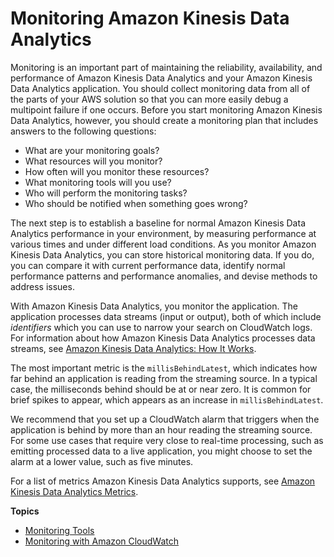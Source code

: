 # Monitoring Amazon Kinesis Data Analytics<a name="monitoring-overview"></a>

Monitoring is an important part of maintaining the reliability, availability, and performance of Amazon Kinesis Data Analytics and your Amazon Kinesis Data Analytics application\. You should collect monitoring data from all of the parts of your AWS solution so that you can more easily debug a multipoint failure if one occurs\. Before you start monitoring Amazon Kinesis Data Analytics, however, you should create a monitoring plan that includes answers to the following questions:
+ What are your monitoring goals?
+ What resources will you monitor?
+ How often will you monitor these resources?
+ What monitoring tools will you use?
+ Who will perform the monitoring tasks?
+ Who should be notified when something goes wrong?

The next step is to establish a baseline for normal Amazon Kinesis Data Analytics performance in your environment, by measuring performance at various times and under different load conditions\. As you monitor Amazon Kinesis Data Analytics, you can store historical monitoring data\. If you do, you can compare it with current performance data, identify normal performance patterns and performance anomalies, and devise methods to address issues\.

With Amazon Kinesis Data Analytics, you monitor the application\. The application processes data streams \(input or output\), both of which include *identifiers* which you can use to narrow your search on CloudWatch logs\. For information about how Amazon Kinesis Data Analytics processes data streams, see [Amazon Kinesis Data Analytics: How It Works](how-it-works.md)\.

The most important metric is the `millisBehindLatest`, which indicates how far behind an application is reading from the streaming source\. In a typical case, the milliseconds behind should be at or near zero\. It is common for brief spikes to appear, which appears as an increase in `millisBehindLatest`\.

We recommend that you set up a CloudWatch alarm that triggers when the application is behind by more than an hour reading the streaming source\. For some use cases that require very close to real\-time processing, such as emitting processed data to a live application, you might choose to set the alarm at a lower value, such as five minutes\.

For a list of metrics Amazon Kinesis Data Analytics supports, see [Amazon Kinesis Data Analytics Metrics](http://docs.aws.amazon.com/AmazonCloudWatch/latest/monitoring/aka-metricscollected.html)\.

**Topics**
+ [Monitoring Tools](monitoring-automated-manual.md)
+ [Monitoring with Amazon CloudWatch](monitoring-cloudwatch.md)